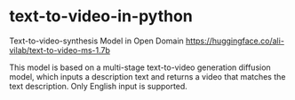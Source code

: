 # text-to-video-in-python


Text-to-video-synthesis Model in Open Domain
https://huggingface.co/ali-vilab/text-to-video-ms-1.7b

This model is based on a multi-stage text-to-video generation diffusion model, which inputs a description text and returns a video that matches the text description. Only English input is supported.

